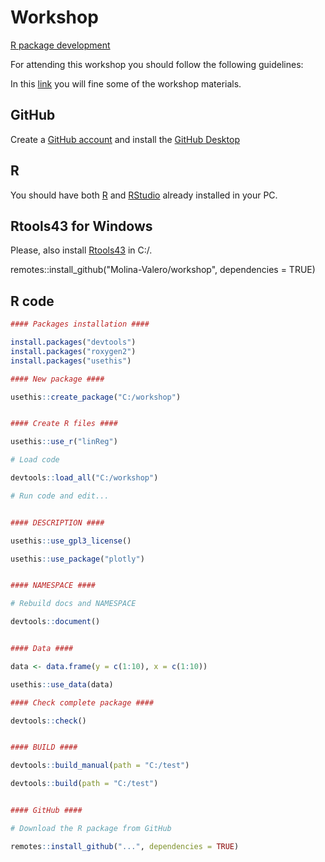 # Workshop
[R package development](https://cran.r-project.org/doc/manuals/R-exts.html#Creating-R-packages)

For attending this workshop you should follow the following guidelines:

In this [link](https://posit.cloud/content/7829468) you will fine some of the workshop materials.

## GitHub

Create a [GitHub account](https://docs.github.com/en/get-started/start-your-journey/creating-an-account-on-github) and install the [GitHub Desktop](https://desktop.github.com/)

## R

You should have both [R](https://cran.r-project.org/) and [RStudio](https://posit.co/download/rstudio-desktop/) already installed in your PC.

## Rtools43 for Windows

Please, also install [Rtools43](https://cran.r-project.org/bin/windows/Rtools/rtools43/rtools.html) in C:/.

remotes::install_github("Molina-Valero/workshop", dependencies = TRUE)

## R code

```r
#### Packages installation ####

install.packages("devtools")
install.packages("roxygen2")
install.packages("usethis")

#### New package ####

usethis::create_package("C:/workshop")


#### Create R files ####

usethis::use_r("linReg")

# Load code

devtools::load_all("C:/workshop")

# Run code and edit...


#### DESCRIPTION ####

usethis::use_gpl3_license()

usethis::use_package("plotly")


#### NAMESPACE ####

# Rebuild docs and NAMESPACE

devtools::document()


#### Data ####

data <- data.frame(y = c(1:10), x = c(1:10))

usethis::use_data(data)

#### Check complete package ####

devtools::check()


#### BUILD ####

devtools::build_manual(path = "C:/test")

devtools::build(path = "C:/test")


#### GitHub ####

# Download the R package from GitHub

remotes::install_github("...", dependencies = TRUE)
````
